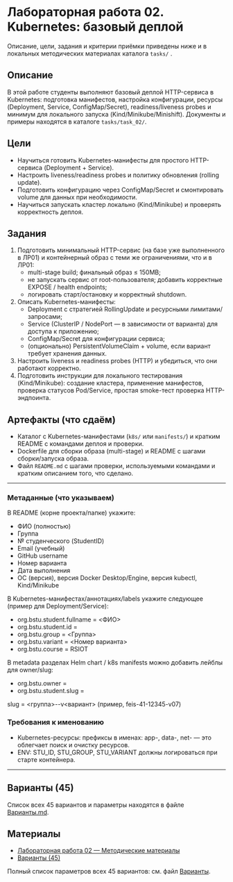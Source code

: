 # Лабораторная работа 02. Kubernetes: базовый деплой

Описание, цели, задания и критерии приёмки приведены ниже и в локальных методических материалах каталога `tasks/` .

## Описание

В этой работе студенты выполняют базовый деплой HTTP-сервиса в Kubernetes: подготовка манифестов, настройка конфигурации, ресурсы (Deployment, Service, ConfigMap/Secret), readiness/liveness probes и минимум для локального запуска (Kind/Minikube/Minishift). Документы и примеры находятся в каталоге `tasks/task_02/`.

## Цели

* Научиться готовить Kubernetes-манифесты для простого HTTP-сервиса (Deployment + Service).
* Настроить liveness/readiness probes и политику обновления (rolling update).
* Подготовить конфигурацию через ConfigMap/Secret и смонтировать volume для данных при необходимости.
* Научиться запускать кластер локально (Kind/Minikube) и проверять корректность деплоя.

## Задания

1. Подготовить минимальный HTTP-сервис (на базе уже выполненного в ЛР01) и контейнерный образ с теми же ограничениями, что и в ЛР01:
    * multi-stage build; финальный образ ≤ 150MB;
    * не запускать сервис от root-пользователя; добавить корректные EXPOSE / health endpoints;
    * логировать старт/остановку и корректный shutdown.
2. Описать Kubernetes-манифесты:
    * Deployment с стратегией RollingUpdate и ресурсными лимитами/запросами;
    * Service (ClusterIP / NodePort — в зависимости от варианта) для доступа к приложению;
    * ConfigMap/Secret для конфигурации сервиса;
    * (опционально) PersistentVolumeClaim + volume, если вариант требует хранения данных.
3. Настроить liveness и readiness probes (HTTP) и убедиться, что они работают корректно.
4. Подготовить инструкции для локального тестирования (Kind/Minikube): создание кластера, применение манифестов, проверка статусов Pod/Service, простая smoke-тест проверка HTTP-эндпоинта.

## Артефакты (что сдаём)

* Каталог с Kubernetes-манифестами (`k8s/` или `manifests/`) и кратким README с командами деплоя и проверки.
* Dockerfile для сборки образа (multi-stage) и README с шагами сборки/запуска образа.
* Файл `README.md` с шагами проверки, используемыми командами и кратким описанием того, что сделано.

---

### Метаданные (что указываем)

В README (корне проекта/папке) укажите:

* ФИО (полностью)
* Группа
* № студенческого (StudentID)
* Email (учебный)
* GitHub username
* Номер варианта
* Дата выполнения
* ОС (версия), версия Docker Desktop/Engine, версия kubectl, Kind/Minikube

В Kubernetes-манифестах/аннотациях/labels укажите следующее (пример для Deployment/Service):

* org.bstu.student.fullname = <ФИО>
* org.bstu.student.id = <StudentID>
* org.bstu.group = <Группа>
* org.bstu.variant = <Номер варианта>
* org.bstu.course = RSIOT

В metadata разделах Helm chart / k8s manifests можно добавить лейблы для owner/slug:

* org.bstu.owner = <GitHub username>
* org.bstu.student.slug = <slug>

slug = <группа>-<StudentID>-v<вариант> (пример, feis-41-12345-v07)

### Требования к именованию

* Kubernetes-ресурсы: префиксы в именах: app-<slug>, data-<slug>, net-<slug> — это облегчает поиск и очистку ресурсов.
* ENV: STU_ID, STU_GROUP, STU_VARIANT должны логироваться при старте контейнера.

---

## Варианты (45)

Список всех 45 вариантов и параметры находятся в файле [Варианты.md](./Варианты.md).

## Материалы

* [Лабораторная работа 02 — Методические материалы](./Лабораторная_работа_02_Методические_материалы.md)
* [Варианты (45)](./Варианты.md)

Полный список параметров всех 45 вариантов: см. файл [Варианты](./Варианты.md).
